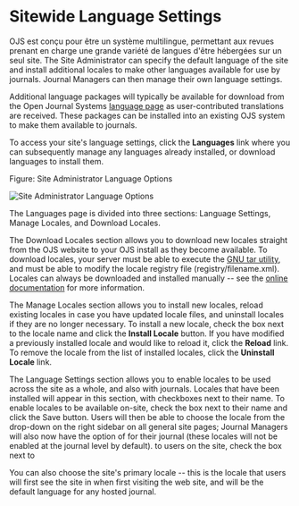 # Sitewide Language Settings


OJS est conçu pour être un système multilingue, permettant aux revues prenant en charge une grande variété de langues d'être hébergées sur un seul site. The Site Administrator can specify the default language of the site and install additional locales to make other languages available for use by journals. Journal Managers can then manage their own language settings.

Additional language packages will typically be available for download from the Open Journal Systems [language page](https://pkp.sfu.ca/wiki/index.php?title=Translating_OxS#OJS_Languages) as user-contributed translations are received. These packages can be installed into an existing OJS system to make them available to journals.

To access your site's language settings, click the **Languages** link where you can subsequently manage any languages already installed, or download languages to install them.

Figure: Site Administrator Language Options


![Site Administrator Language Options](images/chapter4/languages.png)


The Languages page is divided into three sections: Language Settings, Manage Locales, and Download Locales.

The Download Locales section allows you to download new locales straight from the OJS website to your OJS install as they become available. To download locales, your server must be able to execute the [GNU tar utility](http://www.gnu.org/software/tar/), and must be able to modify the locale registry file (registry/filename.xml). Locales can always be downloaded and installed manually -- see the [online documentation](https://pkp.sfu.ca/wiki/index.php?title=OJS_Documentation) for more information.

The Manage Locales section allows you to install new locales, reload existing locales in case you have updated locale files, and uninstall locales if they are no longer necessary. To install a new locale, check the box next to the locale name and click the **Install Locale** button. If you have modified a previously installed locale and would like to reload it, click the **Reload** link. To remove the locale from the list of installed locales, click the **Uninstall Locale** link.

The Language Settings section allows you to enable locales to be used across the site as a whole, and also with journals. Locales that have been installed will appear in this section, with checkboxes next to their name. To enable locales to be available on-site, check the box next to their name and click the Save button. Users will then be able to choose the locale from the drop-down on the right sidebar on all general site pages; Journal Managers will also now have the option of for their journal (these locales will not be enabled at the journal level by default). to users on the site, check the box next to

You can also choose the site's primary locale -- this is the locale that users will first see the site in when first visiting the web site, and will be the default language for any hosted journal.


